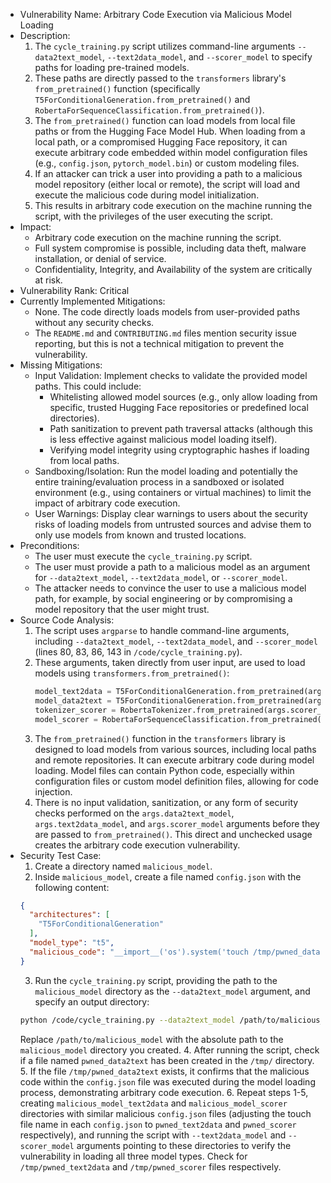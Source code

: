* Vulnerability Name: Arbitrary Code Execution via Malicious Model Loading
* Description:
    1. The `cycle_training.py` script utilizes command-line arguments `--data2text_model`, `--text2data_model`, and `--scorer_model` to specify paths for loading pre-trained models.
    2. These paths are directly passed to the `transformers` library's `from_pretrained()` function (specifically `T5ForConditionalGeneration.from_pretrained()` and `RobertaForSequenceClassification.from_pretrained()`).
    3. The `from_pretrained()` function can load models from local file paths or from the Hugging Face Model Hub. When loading from a local path, or a compromised Hugging Face repository, it can execute arbitrary code embedded within model configuration files (e.g., `config.json`, `pytorch_model.bin`) or custom modeling files.
    4. If an attacker can trick a user into providing a path to a malicious model repository (either local or remote), the script will load and execute the malicious code during model initialization.
    5. This results in arbitrary code execution on the machine running the script, with the privileges of the user executing the script.
* Impact:
    * Arbitrary code execution on the machine running the script.
    * Full system compromise is possible, including data theft, malware installation, or denial of service.
    * Confidentiality, Integrity, and Availability of the system are critically at risk.
* Vulnerability Rank: Critical
* Currently Implemented Mitigations:
    * None. The code directly loads models from user-provided paths without any security checks.
    * The `README.md` and `CONTRIBUTING.md` files mention security issue reporting, but this is not a technical mitigation to prevent the vulnerability.
* Missing Mitigations:
    * Input Validation: Implement checks to validate the provided model paths. This could include:
        * Whitelisting allowed model sources (e.g., only allow loading from specific, trusted Hugging Face repositories or predefined local directories).
        * Path sanitization to prevent path traversal attacks (although this is less effective against malicious model loading itself).
        * Verifying model integrity using cryptographic hashes if loading from local paths.
    * Sandboxing/Isolation: Run the model loading and potentially the entire training/evaluation process in a sandboxed or isolated environment (e.g., using containers or virtual machines) to limit the impact of arbitrary code execution.
    * User Warnings: Display clear warnings to users about the security risks of loading models from untrusted sources and advise them to only use models from known and trusted locations.
* Preconditions:
    * The user must execute the `cycle_training.py` script.
    * The user must provide a path to a malicious model as an argument for `--data2text_model`, `--text2data_model`, or `--scorer_model`.
    * The attacker needs to convince the user to use a malicious model path, for example, by social engineering or by compromising a model repository that the user might trust.
* Source Code Analysis:
    1. The script uses `argparse` to handle command-line arguments, including `--data2text_model`, `--text2data_model`, and `--scorer_model` (lines 80, 83, 86, 143 in `/code/cycle_training.py`).
    2. These arguments, taken directly from user input, are used to load models using `transformers.from_pretrained()`:
        ```python
        model_text2data = T5ForConditionalGeneration.from_pretrained(args.text2data_model) # line 169
        model_data2text = T5ForConditionalGeneration.from_pretrained(args.data2text_model) # line 178
        tokenizer_scorer = RobertaTokenizer.from_pretrained(args.scorer_model_tokenizer) # line 187 (tokenizer)
        model_scorer = RobertaForSequenceClassification.from_pretrained(args.scorer_model,num_labels=1) # line 188
        ```
    3. The `from_pretrained()` function in the `transformers` library is designed to load models from various sources, including local paths and remote repositories. It can execute arbitrary code during model loading. Model files can contain Python code, especially within configuration files or custom model definition files, allowing for code injection.
    4. There is no input validation, sanitization, or any form of security checks performed on the `args.data2text_model`, `args.text2data_model`, and `args.scorer_model` arguments before they are passed to `from_pretrained()`. This direct and unchecked usage creates the arbitrary code execution vulnerability.
* Security Test Case:
    1. Create a directory named `malicious_model`.
    2. Inside `malicious_model`, create a file named `config.json` with the following content:
    ```json
    {
      "architectures": [
        "T5ForConditionalGeneration"
      ],
      "model_type": "t5",
      "malicious_code": "__import__('os').system('touch /tmp/pwned_data2text')"
    }
    ```
    3. Run the `cycle_training.py` script, providing the path to the `malicious_model` directory as the `--data2text_model` argument, and specify an output directory:
    ```bash
    python /code/cycle_training.py --data2text_model /path/to/malicious_model --output_dir output_test
    ```
    Replace `/path/to/malicious_model` with the absolute path to the `malicious_model` directory you created.
    4. After running the script, check if a file named `pwned_data2text` has been created in the `/tmp/` directory.
    5. If the file `/tmp/pwned_data2text` exists, it confirms that the malicious code within the `config.json` file was executed during the model loading process, demonstrating arbitrary code execution.
    6. Repeat steps 1-5, creating `malicious_model_text2data` and `malicious_model_scorer` directories with similar malicious `config.json` files (adjusting the touch file name in each `config.json` to `pwned_text2data` and `pwned_scorer` respectively), and running the script with `--text2data_model` and `--scorer_model` arguments pointing to these directories to verify the vulnerability in loading all three model types. Check for `/tmp/pwned_text2data` and `/tmp/pwned_scorer` files respectively.
